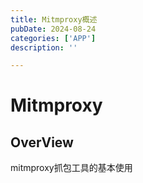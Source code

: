 ```yaml
---
title: Mitmproxy概述
pubDate: 2024-08-24
categories: ['APP']
description: ''

---
```


# Mitmproxy

## OverView

mitmproxy抓包工具的基本使用